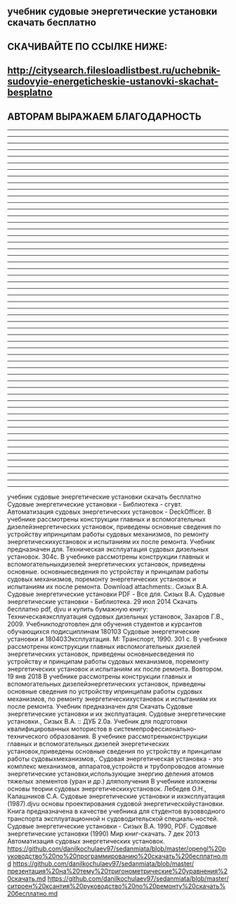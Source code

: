 учебник судовые энергетические установки скачать бесплатно
--------------------------------------------------
СКАЧИВАЙТЕ ПО ССЫЛКЕ НИЖЕ:
--------------------------------------------------
http://citysearch.filesloadlistbest.ru/uchebnik-sudovyie-energeticheskie-ustanovki-skachat-besplatno
--------------------------------------------------
АВТОРАМ ВЫРАЖАЕМ БЛАГОДАРНОСТЬ
--------------------------------------------------
--------------------------------------------------
--------------------------------------------------
--------------------------------------------------
--------------------------------------------------
--------------------------------------------------
--------------------------------------------------
--------------------------------------------------
--------------------------------------------------
--------------------------------------------------
--------------------------------------------------
--------------------------------------------------
--------------------------------------------------
--------------------------------------------------
--------------------------------------------------
--------------------------------------------------
--------------------------------------------------
--------------------------------------------------
--------------------------------------------------
--------------------------------------------------
--------------------------------------------------
--------------------------------------------------
--------------------------------------------------
--------------------------------------------------
--------------------------------------------------
--------------------------------------------------
--------------------------------------------------
--------------------------------------------------
--------------------------------------------------
--------------------------------------------------
--------------------------------------------------
--------------------------------------------------
--------------------------------------------------
--------------------------------------------------
--------------------------------------------------
--------------------------------------------------
--------------------------------------------------
--------------------------------------------------
--------------------------------------------------
--------------------------------------------------
--------------------------------------------------
--------------------------------------------------
--------------------------------------------------
--------------------------------------------------
--------------------------------------------------
--------------------------------------------------
--------------------------------------------------
--------------------------------------------------
--------------------------------------------------
--------------------------------------------------
--------------------------------------------------
--------------------------------------------------
--------------------------------------------------
--------------------------------------------------
--------------------------------------------------
--------------------------------------------------
учебник судовые энергетические установки скачать бесплатно Судовые энергетические установки - Библиотека - сгувт. Автоматизация судовых энергетических установок - DeckOfficer. В учебнике рассмотрены конструкции главных и вспомогательных дизелейэнергетических установок, приведены основные сведения по устройству ипринципам работы судовых механизмов, по ремонту энергетическихустановок и испытаниям их после ремонта. Учебник предназначен для. Техническая эксплуатация судовых дизельных установок. 304с. В учебнике рассмотрены конструкции главных и вспомогательныхдизелей энергетических установок, приведены основные.  основныесведения по устройству и принципам работы судовых механизмов, поремонту энергетических установок и испытаниям их после ремонта. Download attachments:. Сизых В.А. Судовые энергетические установки PDF - Все для. Сизых В.А. Судовые энергетические установки - Библиотека. 29 июл 2014  Скачать бесплатно pdf, djvu и купить бумажную книгу: Техническаяэксплуатация судовых дизельных установок, Захаров Г.В., 2009. Учебникподготовлен для обучения студентов и курсантов обучающихся подисциплинам 180103 Судовые энергетические установки и 180403Эксплуатация. М: Транспорт, 1990. 301 с. В учебнике рассмотрены конструкции главных ивспомогательных дизелей энергетических установок, приведены основныесведения по устройству и принципам работы судовых механизмов, поремонту энергетических установок и испытаниям их после ремонта. Вовтором. 19 янв 2018  В учебнике рассмотрены конструкции главных и вспомогательных дизелейэнергетических установок, приведены основные сведения по устройству ипринципам работы судовых механизмов, по ремонту энергетическихустановок и испытаниям их после ремонта. Учебник предназначен для
Скачать Судовые энергетические установки и их эксплуатация. Судовые энергетические установки., Сизых В.А. :: ДУБ 2.0a. Учебник для подготовки квалифицированных мотористов в системепрофессионально-технического образования. В учебнике рассмотреныконструкции главных и вспомогательных дизелей энергетических установок,приведены основные сведения по устройству и принципам работы судовыхмеханизмов,. Судовая энергетическая установка - это комплекс механизмов, аппаратов,устройств и трубопроводов  атомные энергетические установки,использующие энергию деления атомов тяжелых элементов (уран и др.) дляполучения  В учебнике изложены основы теории судовых энергетическихустановок. Лебедев О.Н., Калашников С.А. Судовые энергетические установки и ихэксплуатация (1987).djvu  основы проектирования судовой энергетическойустановки. Книга предназначена в качестве учебника для студентов вузовводного транспорта эксплуатационной н судоводительской специаль-ностей. Судовые энергетические установки - Сизых В.А. 1990, PDF. Судовые энергетические установки (1990)  Мир книг-скачать. 7 дек 2013  Автоматизация судовых энергетических установок.
https://github.com/danilkochulaev97/sedanmiata/blob/master/opengl%20руководство%20по%20программированию%20скачать%20бесплатно.md
https://github.com/danilkochulaev97/sedanmiata/blob/master/презентация%20на%20тему%20тригонометрические%20уравнения%20скачать.md
https://github.com/danilkochulaev97/sedanmiata/blob/master/ситроен%20ксантия%20руководство%20по%20ремонту%20скачать%20бесплатно.md